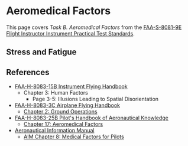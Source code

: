 # Aeromedical Factors

This page covers *Task B. Aeromedical Factors* from the [FAA-S-8081-9E Flight Instructor Instrument Practical Test Standards](https://www.faa.gov/training_testing/testing/acs/cfi_instrument_pts_9.pdf).

<!--@include: ./docs/src/includes/hypoxia.md | shift:1-->
<!--@include: ./docs/src/includes/hyperventilation.md | shift:1-->
<!--@include: ./docs/src/includes/ear-and-sinus.md | shift:1-->
<!--@include: ./docs/src/includes/spatial-disorientation.md | shift:1-->
<!--@include: ./docs/src/includes/motion-sickness.md | shift:1-->
<!--@include: ./docs/src/includes/alcohol-and-drugs.md | shift:1-->
<!--@include: ./docs/src/includes/co-poisoning.md | shift:1-->
<!--@include: ./docs/src/includes/scuba.md | shift:1-->

## Stress and Fatigue

<!--@include: ./docs/src/includes/stress.md | shift:2-->
<!--@include: ./docs/src/includes/fatigue.md | shift:2-->

<!--@include: ./docs/src/includes/dehydration.md | shift:1-->

## References

* [FAA-H-8083-15B Instrument Flying Handbook](https://www.faa.gov/sites/faa.gov/files/regulations_policies/handbooks_manuals/aviation/FAA-H-8083-15B.pdf)
  * Chapter 3: Human Factors
    * Page 3-5: Illusions Leading to Spatial Disorientation
* [FAA-H-8083-3C Airplane Flying Handbook](https://www.faa.gov/regulations_policies/handbooks_manuals/aviation/airplane_handbook)
  * [Chapter 2: Ground Operations](https://www.faa.gov/sites/faa.gov/files/regulations_policies/handbooks_manuals/aviation/airplane_handbook/03_afh_ch2.pdf)
* [FAA-H-8083-25B Pilot's Handbook of Aeronautical Knowledge](https://www.faa.gov/regulations_policies/handbooks_manuals/aviation/phak)
  * [Chapter 17: Aeromedical Factors](https://www.faa.gov/sites/faa.gov/files/regulations_policies/handbooks_manuals/aviation/phak/19_phak_ch17.pdf)
* [Aeronautical Information Manual](https://www.faa.gov/air_traffic/publications/atpubs/aim_html/)
  * [AIM Chapter 8: Medical Factors for Pilots](https://www.faa.gov/air_traffic/publications/atpubs/aim_html/chap_8.html)
